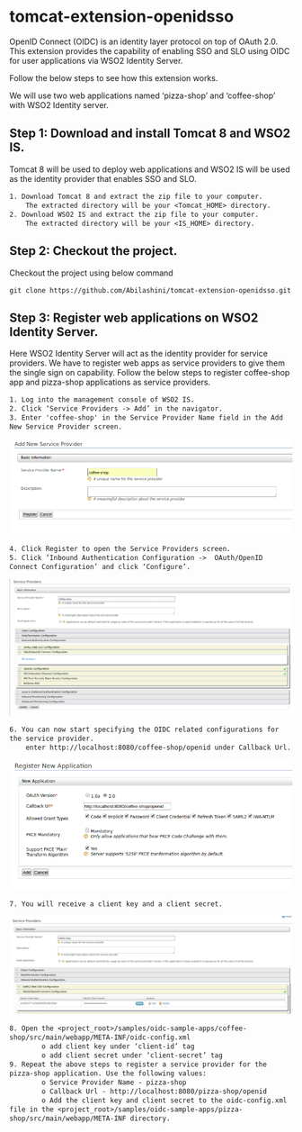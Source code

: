 # tomcat-extension-openidsso #

OpenID Connect (OIDC) is an identity layer protocol on top of OAuth 2.0.
This extension provides the capability of enabling SSO and SLO using OIDC for user applications via WSO2 Identity Server.

Follow the below steps to see how this extension works.

We will use two web applications named ‘pizza-shop’ and ‘coffee-shop’  with WSO2 Identity server.

## Step 1: Download and install Tomcat 8 and WSO2 IS. ##

Tomcat 8 will be used to deploy web applications and WSO2 IS will be used as the identity provider that enables SSO and SLO.

    1. Download Tomcat 8 and extract the zip file to your computer. 
        The extracted directory will be your <Tomcat_HOME> directory.
    2. Download WSO2 IS and extract the zip file to your computer. 
        The extracted directory will be your <IS_HOME> directory.

## Step 2: Checkout the project. ##

Checkout the project using below command

    git clone https://github.com/Abilashini/tomcat-extension-openidsso.git

## Step 3: Register web applications on WSO2 Identity Server. ##

Here WSO2 Identity Server will act as the identity provider for service providers.
We have to register web apps as service providers to give them the single sign on capability.
Follow the below steps to register coffee-shop app and pizza-shop applications as service providers.

    1. Log into the management console of WSO2 IS.
    2. Click ‘Service Providers -> Add’ in the navigator.
    3. Enter 'coffee-shop' in the Service Provider Name field in the Add New Service Provider screen.

![alt tag](https://github.com/Abilashini/tomcat-extension-openidsso/blob/master/resources/Service-provider-register-1.png)
    
    4. Click Register to open the Service Providers screen.
    5. Click ‘Inbound Authentication Configuration ->  OAuth/OpenID Connect Configuration’ and click ‘Configure’.
    
![alt tag](https://github.com/Abilashini/tomcat-extension-openidsso/blob/master/resources/Service-provider-register-2.png)
    
    6. You can now start specifying the OIDC related configurations for the service provider.
	    enter http://localhost:8080/coffee-shop/openid under Callback Url.
        
![alt tag](https://github.com/Abilashini/tomcat-extension-openidsso/blob/master/resources/Service-provider-register-3.png)

    7. You will receive a client key and a client secret.
    
![alt tag](https://github.com/Abilashini/tomcat-extension-openidsso/blob/master/resources/Service-provider-register-4.png)
    
    8. Open the <project_root>/samples/oidc-sample-apps/coffee-shop/src/main/webapp/META-INF/oidc-config.xml
            o add client key under ‘client-id’ tag
            o add client secret under ‘client-secret’ tag
    9. Repeat the above steps to register a service provider for the pizza-shop application. Use the following values:
            o Service Provider Name - pizza-shop
            o Callback Url - http://localhost:8080/pizza-shop/openid
            o Add the client key and client secret to the oidc-config.xml file in the <project_root>/samples/oidc-sample-apps/pizza-shop/src/main/webapp/META-INF directory.







